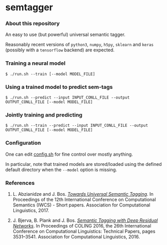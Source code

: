 # semtagger

### About this repository

An easy to use (but powerful) universal semantic tagger.

Reasonably recent versions of ```python3```, ```numpy```, ```h5py```, ```sklearn``` and ```keras``` (possibly with a ```tensorflow``` backend) are expected.

### Training a neural model

```$ ./run.sh --train [--model MODEL_FILE]```

### Using a trained model to predict sem-tags

```$ ./run.sh --predict --input INPUT_CONLL_FILE --output OUTPUT_CONLL_FILE [--model MODEL_FILE]```

### Jointly training and predicting

```$ ./run.sh --train --predict --input INPUT_CONLL_FILE --output OUTPUT_CONLL_FILE [--model MODEL_FILE]```

### Configuration

One can edit [config.sh](./config.sh) for fine control over mostly anything.

In particular, note that trained models are stored/loaded using the defined default directory when the ```--model``` option is missing.

### References

1. L. Abzianidze and J. Bos. [_Towards Universal Semantic Tagging_](http://www.aclweb.org/anthology/W17-6901). In Proceedings of the 12th International Conference on Computational Semantics (IWCS) - Short papers. Association for Computational Linguistics, 2017.

2. J. Bjerva, B. Plank and J. Bos. [_Semantic Tagging with Deep Residual Networks_](http://aclweb.org/anthology/C16-1333). In Proceedings of COLING 2016, the 26th International Conference on Computational Linguistics: Technical Papers, pages 3531–3541. Association for Computational Linguistics, 2016.

